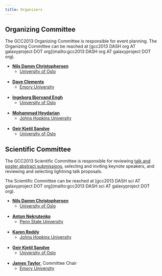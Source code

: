 ```yaml
---
title: Organizers
---
```

<slot name="/events/gcc2013/header" />



<slot name="/events/gcc2013/linkbox" />



## Organizing Committee

The GCC2013 Organizing Committee is responsible for event planning.  The Organizing Committee can be reached at [gcc2013 DASH org AT galaxyproject DOT org](mailto:gcc2013 DASH org AT galaxyproject DOT org).

* **[Nils Damm Christophersen](http://www.mn.uio.no/ifi/english/people/aca/nilsch/index.html)**
  * [University of Oslo](http://www.uio.no/)<br /><br />
* **[Dave Clements](/src/people/dave-clements/index.md)**
  * [Emory University](http://emory.edu/)<br /><br />
* **[Ingeborg Bjorvand Engh](http://www.mn.uio.no/ifi/english/people/aca/ingebbj/)**
  * [University of Oslo](http://www.uio.no/)<br /><br />
* **[Mohammad Heydarian](http://epigenetics.jhu.edu/?section=personnelPages&personID=26)**
  * [Johns Hopkins University](http://jhu.edu/)<br /><br />
* **[Geir Kjetil Sandve](http://www.mn.uio.no/ifi/english/people/aca/geirksa/index.html)**
  * [University of Oslo](http://www.uio.no/)

## Scientific Committee

The GCC2013 Scientific Committee is responsible for reviewing [talk and poster abstract submissions](/src/events/gcc2013/abstracts/index.md), selecting and inviting keynote speakers, and reviewing and selecting lightning talk proposals. 

The Scientific Committee can be reached at [gcc2013 DASH sci AT galaxyproject DOT org](mailto:gcc2013 DASH sci AT galaxyproject DOT org).

* **[Nils Damm Christophersen](http://www.mn.uio.no/ifi/english/people/aca/nilsch/index.html)**
   * [University of Oslo](http://www.uio.no/)<br /><br />
* **[Anton Nekrutenko](/src/people/anton/index.md)**
   * [Penn State University](http://www.psu.edu)<br /><br />
* **[Karen Reddy](http://biolchem.bs.jhmi.edu/pages/facultydetail.aspx?FID=343)**
   * [Johns Hopkins University](http://jhu.edu/)<br /><br />
* **[Geir Kjetil Sandve](http://www.mn.uio.no/ifi/english/people/aca/geirksa/index.html)**
   * [University of Oslo](http://www.uio.no/)<br /><br />
* **[James Taylor](/src/people/james-taylor/index.md)**, Committee Chair
   * [Emory University](http://emory.edu)

<slot name="/events/gcc2013/footer" />
